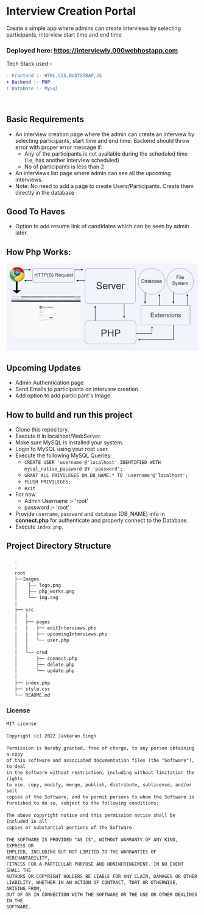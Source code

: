 # Interview Creation Portal 
Create a simple app where admins can create interviews by selecting participants, interview start time and end time

### Deployed here: https://interviewly.000webhostapp.com

Tech Stack used:-<br>
```diff
- Frontend :- HTML,CSS,BOOTSTRAP,JS 
+ Backend :- PHP 
! Database :- MySql 
```
<br>

## Basic Requirements
* An interview creation page where the admin can create an interview by selecting participants, start time and end time. Backend should throw error with proper error message if: 
  * Any of the participants is not available during the scheduled time (i.e, has another interview scheduled)
  * No of participants is less than 2
* An interviews list page where admin can see all the upcoming interviews.
* Note: No need to add a page to create Users/Participants. Create them directly in the database

## Good To Haves
* Option to add resume link of candidates which can be seen by admin later.

## How Php Works:
![](Images/php_work.png)

## Upcoming Updates
* Admin Authentication page 
* Send Emails to participants on interview creation.
* Add option to add participant's Image.



## How to build and run this project

* Clone this repository.
* Execute it in localhost/WebServer.
* Make sure MySQL is installed your system.
* Login to MySQL using your root user.
* Execute the following MySQL Queries:
  * `CREATE USER 'username'@'localhost' IDENTIFIED WITH mysql_native_password BY 'password';`
  * `GRANT ALL PRIVILEGES ON DB_NAME.* TO 'username'@'localhost';`
  * `FLUSH PRIVILEGES;`
  * `exit`
* For now 
  * Admin Username :- 'root'
  * password :- 'root'
* Provide `username`, `password` and `database` (DB_NAME) info in **connect.php** for authenticate and properly connect to the Database.
* Execute `index.php`.

## Project Directory Structure

```
   .
   .
   root
   ├──Images
   │    ├── logo.png
   │    ├── php_works.png
   │    └── img.svg
   │  
   ├── src
   │   │ 
   │   ├── pages
   │   │   ├── editInterviews.php
   │   │   ├── upcomingInterviews.php
   │   │   └── user.php
   │   │ 
   │   └── crud
   │       ├── connect.php
   │       ├── delete.php
   │       └── update.php
   │   
   ├── index.php
   ├── style.css
   └── README.md
```


### License

```
MIT License

Copyright (c) 2022 Jaskaran Singh

Permission is hereby granted, free of charge, to any person obtaining a copy
of this software and associated documentation files (the "Software"), to deal
in the Software without restriction, including without limitation the rights
to use, copy, modify, merge, publish, distribute, sublicense, and/or sell
copies of the Software, and to permit persons to whom the Software is
furnished to do so, subject to the following conditions:

The above copyright notice and this permission notice shall be included in all
copies or substantial portions of the Software.

THE SOFTWARE IS PROVIDED "AS IS", WITHOUT WARRANTY OF ANY KIND, EXPRESS OR
IMPLIED, INCLUDING BUT NOT LIMITED TO THE WARRANTIES OF MERCHANTABILITY,
FITNESS FOR A PARTICULAR PURPOSE AND NONINFRINGEMENT. IN NO EVENT SHALL THE
AUTHORS OR COPYRIGHT HOLDERS BE LIABLE FOR ANY CLAIM, DAMAGES OR OTHER
LIABILITY, WHETHER IN AN ACTION OF CONTRACT, TORT OR OTHERWISE, ARISING FROM,
OUT OF OR IN CONNECTION WITH THE SOFTWARE OR THE USE OR OTHER DEALINGS IN THE
SOFTWARE.
```
